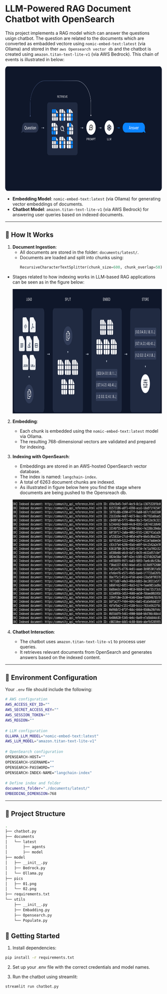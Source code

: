 
# LLM-Powered RAG Document Chatbot with OpenSearch

This project implements a RAG model which can answer the questions usign chatbot. The question are related to the documents which are converted as embadded vectore using `nomic-embed-text:latest` (via Ollama) and stored in ther `aws Opensearch vector db` and the chatbot is created using `amazon.titan-text-lite-v1` (via AWS Bedrock). This chain of events is illustrated in below:
    <p align="center">
      <img src="./pics/00.png" alt="Fig. 01 - RAG Chatbot" width="600" height="400"/>
    </p>

- **Embedding Model**: `nomic-embed-text:latest` (via Ollama) for generating vector embeddings of documents.
- **Chatbot Model**: `amazon.titan-text-lite-v1` (via AWS Bedrock) for answering user queries based on indexed documents.

---

## 🧠 How It Works

1. **Document Ingestion**:
   - All documents are stored in the folder: `documents/latest/`.
   - Documents are loaded and split into chunks using:
     ```python
     RecursiveCharacterTextSplitter(chunk_size=600, chunk_overlap=50)
     ```
  - Stages related to how indexing works in LLM-based RAG applications can be seen as in the figure below:
    <p align="center">
      <img src="./pics/01.png" alt="Fig. 01 - Indexing in RAG" width="600" height="400"/>
    </p>

2. **Embedding**:
   - Each chunk is embedded using the `nomic-embed-text:latest` model via Ollama.
   - The resulting 768-dimensional vectors are validated and prepared for indexing.

3. **Indexing with OpenSearch**:
   - Embeddings are stored in an AWS-hosted OpenSearch vector database.
   - The index is named: `langchain-index`.
   - A total of 6263 document chunks are indexed.
   - As illustrated in figure below here you find the stage where documents are being pushed to the Opensreach db.
    <p align="center">
      <img src="./pics/02.png" alt="Fig. 02 - Embadded doc uploading to Opeansearch" width="600" height="400"/>
    </p>

4. **Chatbot Interaction**:
   - The chatbot uses `amazon.titan-text-lite-v1` to process user queries.
   - It retrieves relevant documents from OpenSearch and generates answers based on the indexed content.

---

## 🔧 Environment Configuration
Your `.env` file should include the following:

```bash
# AWS configuration
AWS_ACCESS_KEY_ID=""
AWS_SECRET_ACCESS_KEY=""
AWS_SESSION_TOKEN=""
AWS_REGION=""

# LLM configuration
OLLAMA_LLM_MODEL="nomic-embed-text:latest"
AWS_LLM_MODEL="amazon.titan-text-lite-v1"

# OpenSearch configuration
OPENSEARCH-HOST=""
OPENSEARCH-USERNAME=""
OPENSEARCH-PASSWORD=""
OPENSEARCH-INDEX-NAME="langchain-index"

# Define index and folder
documents_folder="./documents/latest/"
EMBEDDING_DIMENSION=768
```
---
## 📁 Project Structure

```bash
.
├── chatbot.py
├── documents
│   └── latest
│       ├── agents
│       ├── model
├── model
│   ├── __init__.py
│   ├── Bedrock.py
│   └── Ollama.py
├── pics
│   ├── 01.png
│   └── 02.png
├── requirements.txt
└── utils
    ├── __init__.py
    ├── Embadding.py
    ├── Opensearch.py
    └── Populate.py
```

## 🚀 Getting Started
1. Install dependencies:

```bash
pip install -r requirements.txt

```

2. Set up your .env file with the correct credentials and model names.

3. Run the chatbot using streamlit:
```bash 
streamlit run chatbot.py 
```